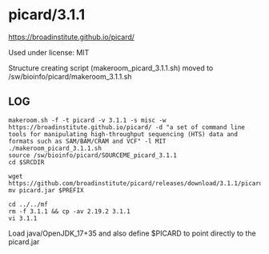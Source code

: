 picard/3.1.1
============

<https://broadinstitute.github.io/picard/>

Used under license:
MIT


Structure creating script (makeroom_picard_3.1.1.sh) moved to /sw/bioinfo/picard/makeroom_3.1.1.sh

LOG
---

    makeroom.sh -f -t picard -v 3.1.1 -s misc -w https://broadinstitute.github.io/picard/ -d "a set of command line tools for manipulating high-throughput sequencing (HTS) data and formats such as SAM/BAM/CRAM and VCF" -l MIT
    ./makeroom_picard_3.1.1.sh 
    source /sw/bioinfo/picard/SOURCEME_picard_3.1.1
    cd $SRCDIR

    wget https://github.com/broadinstitute/picard/releases/download/3.1.1/picard.jar
    mv picard.jar $PREFIX

    cd ../../mf
    rm -f 3.1.1 && cp -av 2.19.2 3.1.1 
    vi 3.1.1 

Load java/OpenJDK_17+35 and also define $PICARD to point directly to the picard.jar

